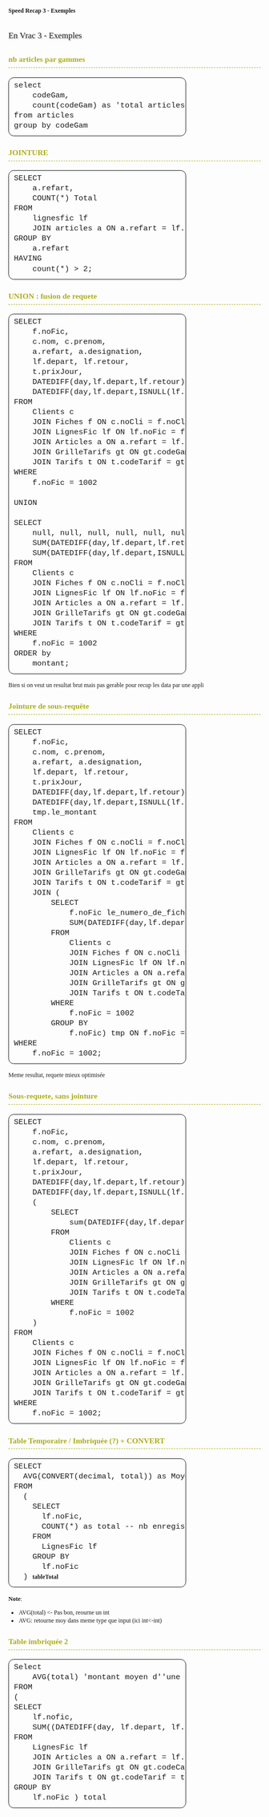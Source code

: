 # Speed Recap 3 - Exemples


## En Vrac 3 - Exemples
### nb articles par gammes
<pre>
select 
	codeGam, 
	count(codeGam) as 'total articles'
from articles 
group by codeGam
</pre>

### JOINTURE
<pre>
SELECT
	a.refart,
	COUNT(*) Total
FROM
	lignesfic lf 
	JOIN articles a ON a.refart = lf.refart
GROUP BY
	a.refart
HAVING 
	count(*) > 2;
</pre>

### UNION : fusion de requete
<pre>
SELECT
	f.noFic, 
	c.nom, c.prenom, 
	a.refart, a.designation,
	lf.depart, lf.retour,
	t.prixJour,
	DATEDIFF(day,lf.depart,lf.retour) * t.prixJour as Montant,
	DATEDIFF(day,lf.depart,ISNULL(lf.retour,GETDATE())) * t.prixJour as Montant2
FROM
	Clients c
	JOIN Fiches f ON c.noCli = f.noCli
	JOIN LignesFic lf ON lf.noFic = f.noFic
	JOIN Articles a ON a.refart = lf.refart
	JOIN GrilleTarifs gt ON gt.codeGam = a.codeGam AND gt.codeCate = a.codeCate
	JOIN Tarifs t ON t.codeTarif = gt.codeTarif
WHERE
	f.noFic = 1002

UNION

SELECT
	null, null, null, null, null, null, null, null,
	SUM(DATEDIFF(day,lf.depart,lf.retour) * t.prixJour) as Montant,
	SUM(DATEDIFF(day,lf.depart,ISNULL(lf.retour,GETDATE())) * t.prixJour) as Montant2
FROM
	Clients c
	JOIN Fiches f ON c.noCli = f.noCli
	JOIN LignesFic lf ON lf.noFic = f.noFic
	JOIN Articles a ON a.refart = lf.refart
	JOIN GrilleTarifs gt ON gt.codeGam = a.codeGam AND gt.codeCate = a.codeCate
	JOIN Tarifs t ON t.codeTarif = gt.codeTarif
WHERE
	f.noFic = 1002
ORDER by 
	montant;
</pre>
Bien si on veut un resultat brut mais pas gerable pour recup les data par une appli

### Jointure de sous-requête
<pre>
SELECT
	f.noFic,
	c.nom, c.prenom,
	a.refart, a.designation,
	lf.depart, lf.retour,
	t.prixJour,
	DATEDIFF(day,lf.depart,lf.retour) * t.prixJour as Montant,
	DATEDIFF(day,lf.depart,ISNULL(lf.retour,GETDATE())) * t.prixJour as Montant2,
	tmp.le_montant
FROM
	Clients c
	JOIN Fiches f ON c.noCli = f.noCli
	JOIN LignesFic lf ON lf.noFic = f.noFic
	JOIN Articles a ON a.refart = lf.refart
	JOIN GrilleTarifs gt ON gt.codeGam = a.codeGam AND gt.codeCate = a.codeCate
	JOIN Tarifs t ON t.codeTarif = gt.codeTarif
	JOIN (
		SELECT
			f.noFic le_numero_de_fiche,
			SUM(DATEDIFF(day,lf.depart,ISNULL(lf.retour,GETDATE())) * t.prixJour) as le_montant
		FROM
			Clients c
			JOIN Fiches f ON c.noCli = f.noCli
			JOIN LignesFic lf ON lf.noFic = f.noFic
			JOIN Articles a ON a.refart = lf.refart
			JOIN GrilleTarifs gt ON gt.codeGam = a.codeGam AND gt.codeCate = a.codeCate
			JOIN Tarifs t ON t.codeTarif = gt.codeTarif
		WHERE
			f.noFic = 1002
		GROUP BY 
			f.noFic) tmp ON f.noFic = tmp.le_numero_de_fiche
WHERE
	f.noFic = 1002;
</pre>
Meme resultat, requete mieux optimisée

### Sous-requete, sans jointure
<pre>
SELECT
	f.noFic,
	c.nom, c.prenom,
	a.refart, a.designation,
	lf.depart, lf.retour,
	t.prixJour,
	DATEDIFF(day,lf.depart,lf.retour) * t.prixJour as Montant,
	DATEDIFF(day,lf.depart,ISNULL(lf.retour,GETDATE())) * t.prixJour as Montant2
	(
		SELECT
			sum(DATEDIFF(day,lf.depart,ISNULL(lf.retour,GETDATE())) * t.prixJour) as Montant2
		FROM
			Clients c
			JOIN Fiches f ON c.noCli = f.noCli
			JOIN LignesFic lf ON lf.noFic = f.noFic
			JOIN Articles a ON a.refart = lf.refart
			JOIN GrilleTarifs gt ON gt.codeGam = a.codeGam AND gt.codeCate = a.codeCate
			JOIN Tarifs t ON t.codeTarif = gt.codeTarif
		WHERE
			f.noFic = 1002
	)
FROM
	Clients c
	JOIN Fiches f ON c.noCli = f.noCli
	JOIN LignesFic lf ON lf.noFic = f.noFic
	JOIN Articles a ON a.refart = lf.refart
	JOIN GrilleTarifs gt ON gt.codeGam = a.codeGam AND gt.codeCate = a.codeCate
	JOIN Tarifs t ON t.codeTarif = gt.codeTarif
WHERE
	f.noFic = 1002;
</pre>

### Table Temporaire / Imbriquée (?) + CONVERT
<pre>
SELECT
  AVG(CONVERT(decimal, total)) as Moyenne
FROM
  (
    SELECT 
      lf.noFic, 
      COUNT(*) as total -- nb enregistrements par fiche
    FROM 
      LignesFic lf 
    GROUP BY 
      lf.noFic
  ) <b>tableTotal</b>
</pre>

**Note**: 
- AVG(total) <- Pas bon, reourne un int 
- AVG: retourne moy dans meme type que input (ici int<-int)

### Table imbriquée 2
<pre>
Select 
	AVG(total) 'montant moyen d''une fiche de location'
FROM
(
SELECT 
	lf.nofic,
	SUM((DATEDIFF(day, lf.depart, lf.retour)+1) * t.prixJour) total
FROM
	LignesFic lf
	JOIN Articles a ON a.refart = lf.refart
	JOIN GrilleTarifs gt ON gt.codeCate = a.codeCate AND gt.codeGam = a.codeGam
	JOIN Tarifs t ON gt.codeTarif = t.codeTarif
GROUP BY
	lf.noFic ) total
</pre










<link href="https://fonts.googleapis.com/css?family=Ubuntu+Mono&display=swap" rel="stylesheet">

<style>
* {
    font-size: 12px;
    font-family: 'Ubuntu';
    line-height: 1.3em;
}

th {
    font-weight: normal;
    background: none
}

blockquote.note {
    border-left: thick solid green;
    color: black;
}

blockquote.important {
    border-left: thick solid orange;
    color: black;
}

blockquote.warning {
    border-left: thick solid red;
    color: black;
}

pre { 
    font-family: "Ubuntu Mono", "Lucida Console", "Liberation Mono", "DejaVu Sans Mono", "Bitstream Vera Sans Mono", "Courier New", monospace, serif;
    border: solid 1px; 
    border-radius: .7em;
    padding: 5px 10px 10px;
    width: 66%;
    margin-top: 0;
    font-size: 1.1em;
}

h2 {
    font-size: 1.2em;
    font-weight: normal;
    padding: 0;
    padding-bottom: .3em;
    text-shadow: 2px 2px 3px #ccc;
    text-align: left;
    line-height: 1em;
    margin-top: 2em;
    margin-bottom: 0;
}

hr {
    -webkit-box-shadow: 2px 2px 3px #ccc;
    -moz-box-shadow: 2px 2px 3px #ccc;
    padding: 0;
    padding-bottom: .3em;
    text-shadow: 2px 2px 3px #ccc;
    text-align: left;
    margin-top: .1em;
    margin-bottom: .1em;
    border-bottom-style: ridge;
    border-bottom-color: black;
    border-bottom-width: .1em;
    box-shadow: 2px 2px 3px #ccc;
}

h3 {
    line-height: 2em;
    margin-top: 1.2em;
    margin-bottom: 1.2em;
    border-bottom-style:dashed;
    border-bottom-width: .09em;
    font-size: 1.1em;
    color: #acac1a;
}

h1 {
    margin-bottom: 1px;
}

.comment {
    font-style: italic;
    color: green;
    font-size: 1.1em;
    font-family: "Ubuntu Mono", "Lucida Console", "Liberation Mono", "DejaVu Sans Mono", "Bitstream Vera Sans Mono", "Courier New", monospace, sans-serif;
}

.italic {
    font-style: italic;
    font-size: inherit;
}

.bold {
    font-weight: bold;
    font-size: inherit;
}

</style>



